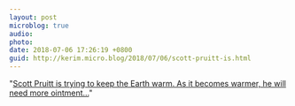 ```yaml
---
layout: post
microblog: true
audio: 
photo: 
date: 2018-07-06 17:26:19 +0800
guid: http://kerim.micro.blog/2018/07/06/scott-pruitt-is.html
---
```

"[Scott Pruitt is trying to keep the Earth warm. As it becomes warmer, he will need more ointment…](https://www.washingtonpost.com/blogs/compost/wp/2018/07/05/keep-scott-pruitt-moist/?utm_term=.8e32cc9e6537)"
